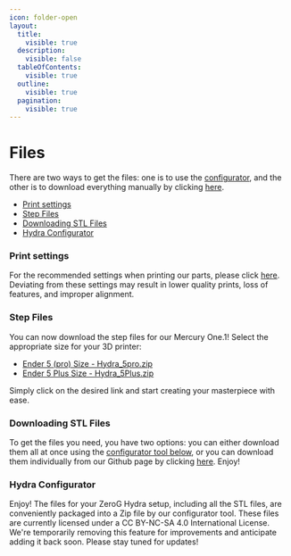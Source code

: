 ```yaml
---
icon: folder-open
layout:
  title:
    visible: true
  description:
    visible: false
  tableOfContents:
    visible: true
  outline:
    visible: true
  pagination:
    visible: true
---
```


# Files

There are two ways to get the files: one is to use the [configurator](https://docs.zerog.one/manual/build/hydra/printed_files#-hydra-configurator), and the other is to download everything manually by clicking [here](https://github.com/ZeroGDesign/docs/tree/gh-pages/docs/assets/stl/hydra).

* [Print settings](https://docs.zerog.one/manual/build/hydra/printed_files#print-settings)
* [Step Files](https://docs.zerog.one/manual/build/hydra/printed_files#step-files)
* [Downloading STL Files](https://docs.zerog.one/manual/build/hydra/printed_files#downloading-stl-files)
* [Hydra Configurator](https://docs.zerog.one/manual/build/hydra/printed_files#hydra-configurator)

### Print settings <a href="#print-settings" id="print-settings"></a>

For the recommended settings when printing our parts, please click [here](https://docs.zerog.one/standard/print/settings). Deviating from these settings may result in lower quality prints, loss of features, and improper alignment.

### Step Files <a href="#step-files" id="step-files"></a>

You can now download the step files for our Mercury One.1! Select the appropriate size for your 3D printer:

* [Ender 5 (pro) Size - Hydra\_5pro.zip](https://docs.zerog.one/assets/stl/hydra/Hydra_5pro.zip)
* [Ender 5 Plus Size - Hydra\_5Plus.zip](https://docs.zerog.one/assets/stl/hydra/Hydra_5Plus.zip)

Simply click on the desired link and start creating your masterpiece with ease.

### Downloading STL Files <a href="#downloading-stl-files" id="downloading-stl-files"></a>

To get the files you need, you have two options: you can either download them all at once using the [configurator tool below](https://docs.zerog.one/manual/build/hydra/printed_files#-hydra-configurator), or you can download them individually from our Github page by clicking [here](https://github.com/ZeroGDesign/docs/tree/gh-pages/docs/assets/stl/hydra). Enjoy!

### Hydra Configurator <a href="#hydra-configurator" id="hydra-configurator"></a>

Enjoy! The files for your ZeroG Hydra setup, including all the STL files, are conveniently packaged into a Zip file by our configurator tool. These files are currently licensed under a CC BY-NC-SA 4.0 International License. We're temporarily removing this feature for improvements and anticipate adding it back soon. Please stay tuned for updates!

